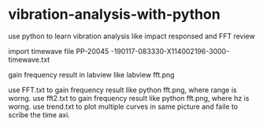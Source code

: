 # vibration-analysis-with-python
use python to learn vibration analysis like impact responsed and FFT review

import timewave file PP-20045 -190117-083330-X114002196-3000-timewave.txt

gain frequency result in labview like labview fft.png

use FFT.txt to gain frequency result like python fft.png, where range is worng.
use fft2.txt to gain frequency result like python fft.png, where hz is worng.
use trend.txt to plot multiple curves in same picture and faile to scribe the time axi.

